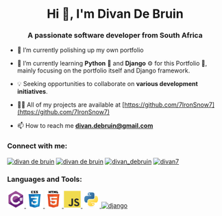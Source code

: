 <h1 align="center">Hi 👋, I'm Divan De Bruin</h1>
<h3 align="center">A passionate software developer from South Africa</h3>

- 🔭 I’m currently polishing up my own portfolio

- 🌱 I’m currently learning **Python** 🐍 and **Django** ⚙️ for this Portfolio 💼, mainly focusing on the portfolio itself and Django framework.

- 💡 Seeking opportunities to collaborate on **various development initiatives**.

- 👨‍💻 All of my projects are available at [https://github.com/7IronSnow7](https://github.com/7IronSnow7)

- 📫 How to reach me **divan.debruin@gmail.com**

<h3 align="left">Connect with me:</h3>
<p align="left">
<a href="https://linkedin.com/in/divan de bruin" target="blank"><img align="center" src="https://raw.githubusercontent.com/rahuldkjain/github-profile-readme-generator/master/src/images/icons/Social/linked-in-alt.svg" alt="divan de bruin" height="30" width="40" /></a>
<a href="https://fb.com/divan de bruin" target="blank"><img align="center" src="https://raw.githubusercontent.com/rahuldkjain/github-profile-readme-generator/master/src/images/icons/Social/facebook.svg" alt="divan de bruin" height="30" width="40" /></a>
<a href="https://instagram.com/divan_debruin" target="blank"><img align="center" src="https://raw.githubusercontent.com/rahuldkjain/github-profile-readme-generator/master/src/images/icons/Social/instagram.svg" alt="divan_debruin" height="30" width="40" /></a>
<a href="https://www.leetcode.com/divan7" target="blank"><img align="center" src="https://raw.githubusercontent.com/rahuldkjain/github-profile-readme-generator/master/src/images/icons/Social/leet-code.svg" alt="divan7" height="30" width="40" /></a>
</p>

<h3 align="left">Languages and Tools:</h3>
<p align="left"> <a href="https://www.w3schools.com/cs/" target="_blank" rel="noreferrer"> <img src="https://raw.githubusercontent.com/devicons/devicon/master/icons/csharp/csharp-original.svg" alt="csharp" width="40" height="40"/> </a> <a href="https://www.w3schools.com/css/" target="_blank" rel="noreferrer"> <img src="https://raw.githubusercontent.com/devicons/devicon/master/icons/css3/css3-original-wordmark.svg" alt="css3" width="40" height="40"/> </a> <a href="https://www.w3.org/html/" target="_blank" rel="noreferrer"> <img src="https://raw.githubusercontent.com/devicons/devicon/master/icons/html5/html5-original-wordmark.svg" alt="html5" width="40" height="40"/> </a> <a href="https://developer.mozilla.org/en-US/docs/Web/JavaScript" target="_blank" rel="noreferrer"> <img src="https://raw.githubusercontent.com/devicons/devicon/master/icons/javascript/javascript-original.svg" alt="javascript" width="40" height="40"/> 
<a href="https://www.python.org" target="_blank" rel="noreferrer"> <img src="https://raw.githubusercontent.com/devicons/devicon/master/icons/python/python-original.svg" alt="python" width="40" height="40"/> <a href="https://www.djangoproject.com/" target="_blank" rel="noreferrer"> <img src="https://cdn.worldvectorlogo.com/logos/django.svg" alt="django" width="40" height="40"/> 
</a>
</a> </p>


